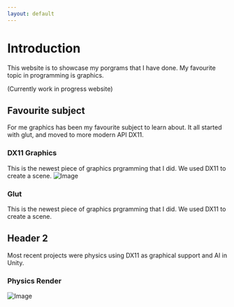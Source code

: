 ```yaml
---
layout: default
---
```


# Introduction
This website is to showcase my porgrams that I have done. My favourite topic in programming is graphics.

(Currently work in progress website)

## Favourite subject
For me graphics has been my favourite subject to learn about. It all started with glut, and moved to more modern API DX11.

### DX11 Graphics 
This is the newest piece of graphics prgramming that I did. We used DX11 to create a scene.
![Image](https://github.com/user-attachments/assets/b0019e32-9e9c-4b87-9c6b-6eeac1c4e1c9)

### Glut
This is the newest piece of graphics prgramming that I did. We used DX11 to create a scene.

## Header 2
Most recent projects were physics using DX11 as graphical support and AI in Unity.

### Physics Render
![Image](https://github.com/user-attachments/assets/22a6360d-def4-4cd1-b4e6-82091304679b)

